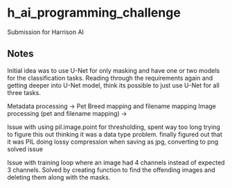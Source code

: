 # h_ai_programming_challenge

Submission for Harrison AI


## Notes
Initial idea was to use U-Net for only masking and have one or two models for the classification tasks.
Reading through the requirements again and getting deeper into U-Net model, think its possible to just use U-Net for all three tasks. <br>



Metadata processing -> Pet Breed mapping and filename mapping
Image processing (pet and filename mapping) -> 

Issue with using pil.image.point for thresholding, spent way too long trying to figure this out thinking it was a data type problem.
finally figured out that it was PIL doing lossy compression when saving as jpg, converting to png solved issue

Issue with training loop where an image had 4 channels instead of expected 3 channels. Solved by creating function to find the offending images and deleting them along with the masks.